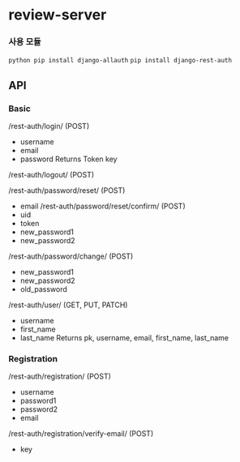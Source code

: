 # review-server

### 사용 모듈
` python
pip install django-allauth
`
`
pip install django-rest-auth
`

## API
### Basic
/rest-auth/login/ (POST)
- username
- email
- password
Returns Token key

/rest-auth/logout/ (POST)

/rest-auth/password/reset/ (POST)
- email
/rest-auth/password/reset/confirm/ (POST)
- uid
- token
- new_password1
- new_password2

/rest-auth/password/change/ (POST)
- new_password1
- new_password2
- old_password

/rest-auth/user/ (GET, PUT, PATCH)
- username
- first_name
- last_name
Returns pk, username, email, first_name, last_name

### Registration
/rest-auth/registration/ (POST)
- username
- password1
- password2
- email

/rest-auth/registration/verify-email/ (POST)
- key


